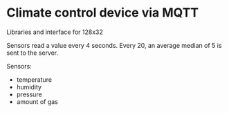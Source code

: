 # Climate control device via MQTT
Libraries and interface for 128x32

Sensors read a value every 4 seconds.
Every 20, an average median of 5 is sent to the server.

Sensors:
- temperature
- humidity
- pressure
- amount of gas
